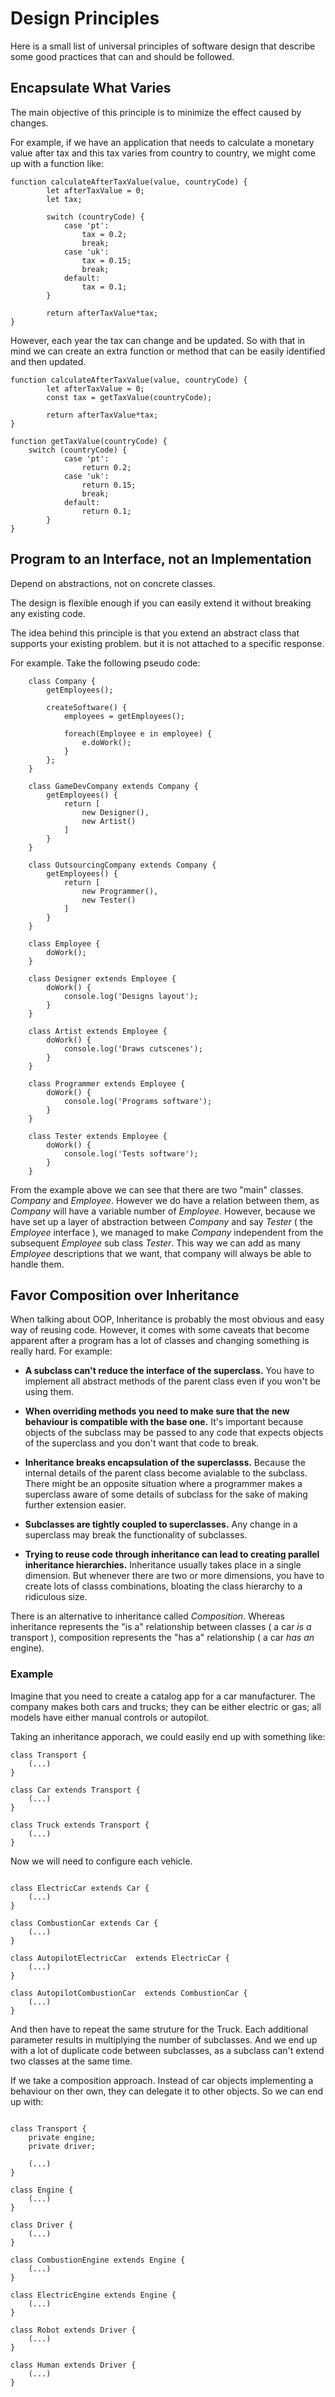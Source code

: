 # Design Principles

Here is a small list of universal principles of software design that describe some good practices that can and should be followed.

## Encapsulate What Varies

The main objective of this principle is to minimize the effect caused by changes.

For example, if we have an application that needs to calculate a monetary value after tax and this tax varies from country to country, we might come up with a function like:

```
function calculateAfterTaxValue(value, countryCode) {
    	let afterTaxValue = 0;
        let tax;

        switch (countryCode) {
            case 'pt':
                tax = 0.2;
                break;
            case 'uk':
                tax = 0.15;
                break;
            default:
                tax = 0.1;
        }

        return afterTaxValue*tax;
}
```

However, each year the tax can change and be updated. So with that in mind we can create an extra function or method that can be easily identified and then updated.

```
function calculateAfterTaxValue(value, countryCode) {
    	let afterTaxValue = 0;
        const tax = getTaxValue(countryCode);

        return afterTaxValue*tax;
}

function getTaxValue(countryCode) {
    switch (countryCode) {
            case 'pt':
                return 0.2;
            case 'uk':
                return 0.15;
                break;
            default:
                return 0.1;
        }
}
```

## Program to an Interface, not an Implementation

Depend on abstractions, not on concrete classes.

The design is flexible enough if you can easily extend it without breaking any existing code.

The idea behind this principle is that you extend an abstract class that supports your existing problem. but it is not attached to a specific response.

For example. Take the following pseudo code:

```
    class Company {
        getEmployees();

        createSoftware() {
            employees = getEmployees();

            foreach(Employee e in employee) {
                e.doWork();
            }
        };
    }

    class GameDevCompany extends Company {
        getEmployees() {
            return [
                new Designer(),
                new Artist()
            ]
        }
    }

    class OutsourcingCompany extends Company {
        getEmployees() {
            return [
                new Programmer(),
                new Tester()
            ]
        }
    }

    class Employee {
        doWork();
    }

    class Designer extends Employee {
        doWork() {
            console.log('Designs layout');
        }
    }

    class Artist extends Employee {
        doWork() {
            console.log('Draws cutscenes');
        }
    }

    class Programmer extends Employee {
        doWork() {
            console.log('Programs software');
        }
    }

    class Tester extends Employee {
        doWork() {
            console.log('Tests software');
        }
    }
```

From the example above we can see that there are two "main" classes. _Company_ and _Employee_. However we do have a relation between them, as _Company_ will have a variable number of _Employee_. However, because we have set up a layer of abstraction between _Company_ and say _Tester_ ( the _Employee_ interface ), we managed to make _Company_ independent from the subsequent _Employee_ sub class _Tester_. This way we can add as many _Employee_ descriptions that we want, that company will always be able to handle them.

## Favor Composition over Inheritance

When talking about OOP, Inheritance is probably the most obvious and easy way of reusing code. However, it comes with some caveats that become apparent after a program has a lot of classes and changing something is really hard. For example:

- **A subclass can't reduce the interface of the superclass.** You have to implement all abstract methods of the parent class even if you won't be using them.

- **When overriding methods you need to make sure that the new behaviour is compatible with the base one.** It's important because objects of the subclass may be passed to any code that expects objects of the superclass and you don't want that code to break.

- **Inheritance breaks encapsulation of the superclasss.** Because the internal details of the parent class become avialable to the subclass. There might be an opposite situation where a programmer makes a superclass aware of some details of subclass for the sake of making further extension easier.

- **Subclasses are tightly coupled to superclasses.** Any change in a superclass may break the functionality of subclasses.

- **Trying to reuse code through inheritance can lead to creating parallel inheritance hierarchies.** Inheritance usually takes place in a single dimension. But whenever there are two or more dimensions, you have to create lots of classs combinations, bloating the class hierarchy to a ridiculous size.

There is an alternative to inheritance called _Composition_. Whereas inheritance represents the "is a" relationship between classes ( a car _is a_ transport ), composition represents the "has a" relationship ( a car _has an_ engine).

### Example

Imagine that you need to create a catalog app for a car manufacturer. The company makes both cars and trucks; they can be either electric or gas; all models have either manual controls or autopilot.

Taking an inheritance apporach, we could easily end up with something like:

```
class Transport {
    (...)
}

class Car extends Transport {
    (...)
}

class Truck extends Transport {
    (...)
}

```

Now we will need to configure each vehicle.

```

class ElectricCar extends Car {
    (...)
}

class CombustionCar extends Car {
    (...)
}

class AutopilotElectricCar  extends ElectricCar {
    (...)
}

class AutopilotCombustionCar  extends CombustionCar {
    (...)
}

```

And then have to repeat the same struture for the Truck. Each additional parameter results in multiplying the number of subclasses. And we end up with a lot of duplicate code between subclasses, as a subclass can't extend two classes at the same time.

If we take a composition approach. Instead of car objects implementing a behaviour on ther own, they can delegate it to other objects. So we can end up with:

```

class Transport {
    private engine;
    private driver;

    (...)
}

class Engine {
    (...)
}

class Driver {
    (...)
}

class CombustionEngine extends Engine {
    (...)
}

class ElectricEngine extends Engine {
    (...)
}

class Robot extends Driver {
    (...)
}

class Human extends Driver {
    (...)
}

```
